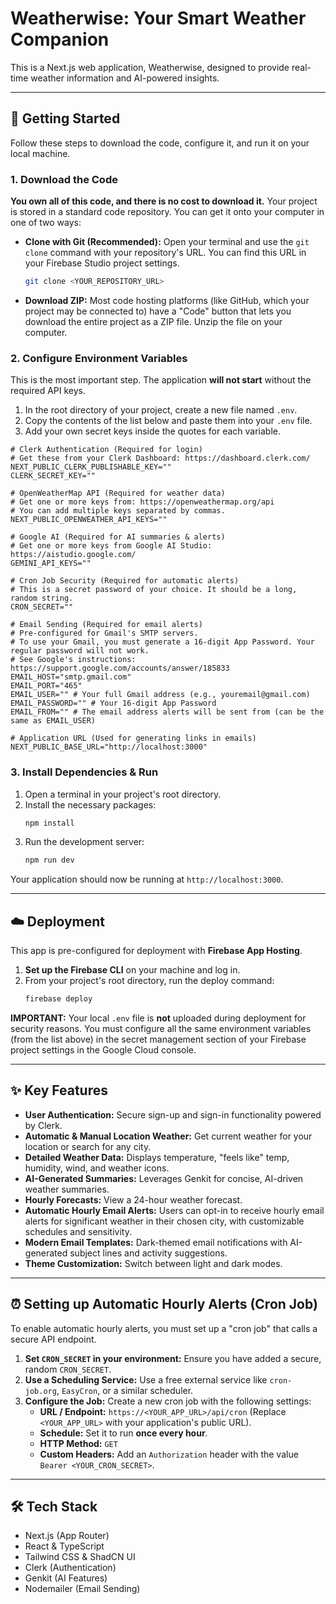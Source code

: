 # Weatherwise: Your Smart Weather Companion

This is a Next.js web application, Weatherwise, designed to provide real-time weather information and AI-powered insights.

---

## 🚀 Getting Started

Follow these steps to download the code, configure it, and run it on your local machine.

### 1. Download the Code

**You own all of this code, and there is no cost to download it.** Your project is stored in a standard code repository. You can get it onto your computer in one of two ways:

*   **Clone with Git (Recommended):** Open your terminal and use the `git clone` command with your repository's URL. You can find this URL in your Firebase Studio project settings.
    ```bash
    git clone <YOUR_REPOSITORY_URL>
    ```
*   **Download ZIP:** Most code hosting platforms (like GitHub, which your project may be connected to) have a "Code" button that lets you download the entire project as a ZIP file. Unzip the file on your computer.


### 2. Configure Environment Variables

This is the most important step. The application **will not start** without the required API keys.

1.  In the root directory of your project, create a new file named `.env`.
2.  Copy the contents of the list below and paste them into your `.env` file.
3.  Add your own secret keys inside the quotes for each variable.

```env
# Clerk Authentication (Required for login)
# Get these from your Clerk Dashboard: https://dashboard.clerk.com/
NEXT_PUBLIC_CLERK_PUBLISHABLE_KEY=""
CLERK_SECRET_KEY=""

# OpenWeatherMap API (Required for weather data)
# Get one or more keys from: https://openweathermap.org/api
# You can add multiple keys separated by commas.
NEXT_PUBLIC_OPENWEATHER_API_KEYS=""

# Google AI (Required for AI summaries & alerts)
# Get one or more keys from Google AI Studio: https://aistudio.google.com/
GEMINI_API_KEYS=""

# Cron Job Security (Required for automatic alerts)
# This is a secret password of your choice. It should be a long, random string.
CRON_SECRET=""

# Email Sending (Required for email alerts)
# Pre-configured for Gmail's SMTP servers.
# To use your Gmail, you must generate a 16-digit App Password. Your regular password will not work.
# See Google's instructions: https://support.google.com/accounts/answer/185833
EMAIL_HOST="smtp.gmail.com"
EMAIL_PORT="465"
EMAIL_USER="" # Your full Gmail address (e.g., youremail@gmail.com)
EMAIL_PASSWORD="" # Your 16-digit App Password
EMAIL_FROM="" # The email address alerts will be sent from (can be the same as EMAIL_USER)

# Application URL (Used for generating links in emails)
NEXT_PUBLIC_BASE_URL="http://localhost:3000"
```

### 3. Install Dependencies & Run

1.  Open a terminal in your project's root directory.
2.  Install the necessary packages:
    ```bash
    npm install
    ```
3.  Run the development server:
    ```bash
    npm run dev
    ```

Your application should now be running at `http://localhost:3000`.

---

## ☁️ Deployment

This app is pre-configured for deployment with **Firebase App Hosting**.

1.  **Set up the Firebase CLI** on your machine and log in.
2.  From your project's root directory, run the deploy command:
    ```bash
    firebase deploy
    ```

**IMPORTANT:** Your local `.env` file is **not** uploaded during deployment for security reasons. You must configure all the same environment variables (from the list above) in the secret management section of your Firebase project settings in the Google Cloud console.

---

## ✨ Key Features

*   **User Authentication:** Secure sign-up and sign-in functionality powered by Clerk.
*   **Automatic & Manual Location Weather:** Get current weather for your location or search for any city.
*   **Detailed Weather Data:** Displays temperature, "feels like" temp, humidity, wind, and weather icons.
*   **AI-Generated Summaries:** Leverages Genkit for concise, AI-driven weather summaries.
*   **Hourly Forecasts:** View a 24-hour weather forecast.
*   **Automatic Hourly Email Alerts:** Users can opt-in to receive hourly email alerts for significant weather in their chosen city, with customizable schedules and sensitivity.
*   **Modern Email Templates:** Dark-themed email notifications with AI-generated subject lines and activity suggestions.
*   **Theme Customization:** Switch between light and dark modes.

---

## ⏰ Setting up Automatic Hourly Alerts (Cron Job)

To enable automatic hourly alerts, you must set up a "cron job" that calls a secure API endpoint.

1.  **Set `CRON_SECRET` in your environment:** Ensure you have added a secure, random `CRON_SECRET`.
2.  **Use a Scheduling Service:** Use a free external service like `cron-job.org`, `EasyCron`, or a similar scheduler.
3.  **Configure the Job:** Create a new cron job with the following settings:
    *   **URL / Endpoint:** `https://<YOUR_APP_URL>/api/cron` (Replace `<YOUR_APP_URL>` with your application's public URL).
    *   **Schedule:** Set it to run **once every hour**.
    *   **HTTP Method:** `GET`
    *   **Custom Headers:** Add an `Authorization` header with the value `Bearer <YOUR_CRON_SECRET>`.

---

## 🛠️ Tech Stack

*   Next.js (App Router)
*   React & TypeScript
*   Tailwind CSS & ShadCN UI
*   Clerk (Authentication)
*   Genkit (AI Features)
*   Nodemailer (Email Sending)
